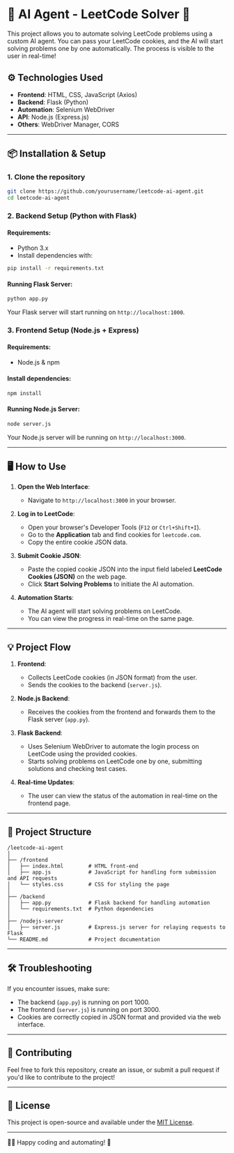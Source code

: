 # 🚀 AI Agent - LeetCode Solver 🤖

This project allows you to automate solving LeetCode problems using a custom AI agent. You can pass your LeetCode cookies, and the AI will start solving problems one by one automatically. The process is visible to the user in real-time!

## ⚙️ Technologies Used

- **Frontend**: HTML, CSS, JavaScript (Axios)
- **Backend**: Flask (Python)
- **Automation**: Selenium WebDriver
- **API**: Node.js (Express.js)
- **Others**: WebDriver Manager, CORS

---

## 📦 Installation & Setup

### 1. Clone the repository

```bash
git clone https://github.com/yourusername/leetcode-ai-agent.git
cd leetcode-ai-agent
```

### 2. Backend Setup (Python with Flask)

#### Requirements:
- Python 3.x
- Install dependencies with:

```bash
pip install -r requirements.txt
```

#### Running Flask Server:

```bash
python app.py
```

Your Flask server will start running on `http://localhost:1000`.

### 3. Frontend Setup (Node.js + Express)

#### Requirements:
- Node.js & npm

#### Install dependencies:

```bash
npm install
```

#### Running Node.js Server:

```bash
node server.js
```

Your Node.js server will be running on `http://localhost:3000`.

---

## 🖥️ How to Use

1. **Open the Web Interface**:
   - Navigate to `http://localhost:3000` in your browser.

2. **Log in to LeetCode**:
   - Open your browser's Developer Tools (`F12` or `Ctrl+Shift+I`).
   - Go to the **Application** tab and find cookies for `leetcode.com`.
   - Copy the entire cookie JSON data.

3. **Submit Cookie JSON**:
   - Paste the copied cookie JSON into the input field labeled **LeetCode Cookies (JSON)** on the web page.
   - Click **Start Solving Problems** to initiate the AI automation.

4. **Automation Starts**:
   - The AI agent will start solving problems on LeetCode.
   - You can view the progress in real-time on the same page.

---

## 💡 Project Flow

1. **Frontend**:
   - Collects LeetCode cookies (in JSON format) from the user.
   - Sends the cookies to the backend (`server.js`).

2. **Node.js Backend**:
   - Receives the cookies from the frontend and forwards them to the Flask server (`app.py`).
   
3. **Flask Backend**:
   - Uses Selenium WebDriver to automate the login process on LeetCode using the provided cookies.
   - Starts solving problems on LeetCode one by one, submitting solutions and checking test cases.

4. **Real-time Updates**:
   - The user can view the status of the automation in real-time on the frontend page.

---

## 📜 Project Structure

```
/leetcode-ai-agent
│
├── /frontend
│   ├── index.html        # HTML front-end
│   ├── app.js            # JavaScript for handling form submission and API requests
│   └── styles.css        # CSS for styling the page
│
├── /backend
│   ├── app.py            # Flask backend for handling automation
│   └── requirements.txt  # Python dependencies
│
├── /nodejs-server
│   ├── server.js         # Express.js server for relaying requests to Flask
└── README.md             # Project documentation
```

---

## 🛠️ Troubleshooting

If you encounter issues, make sure:
- The backend (`app.py`) is running on port 1000.
- The frontend (`server.js`) is running on port 3000.
- Cookies are correctly copied in JSON format and provided via the web interface.

---

## 🤝 Contributing

Feel free to fork this repository, create an issue, or submit a pull request if you'd like to contribute to the project!

---

## 📄 License

This project is open-source and available under the [MIT License](LICENSE).

---

👨‍💻 Happy coding and automating! 🎉
```

